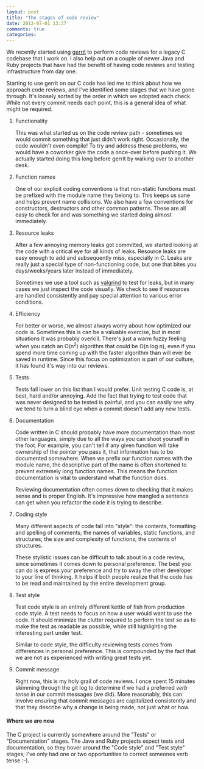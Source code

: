 ```yaml
---
layout: post
title: "The stages of code review"
date: 2012-07-01 13:37
comments: true
categories:
---
```


We recently started using [gerrit][gerrit] to perform code reviews for
a legacy C codebase that I work on. I also help out on a couple of
newer Java and Ruby projects that have had the benefit of having code
reviews and testing infrastructure from day one.

<!-- more -->

Starting to use gerrit on our C code has led me to think about how we
approach code reviews, and I've identified some stages that we have
gone through. It's loosely sorted by the order in which we adopted
each check. While not every commit needs each point, this is a general
idea of what might be required.

1. Functionality

   This was what started us on the code review path - sometimes we
   would commit something that just didn't work right. Occasionally,
   the code wouldn't even compile! To try and address these problems,
   we would have a coworker give the code a once-over before pushing
   it. We actually started doing this long before gerrit by walking
   over to another desk.

2. Function names

   One of our explicit coding conventions is that non-static functions
   must be prefixed with the module name they belong to. This keeps us
   sane and helps prevent name collisions. We also have a few
   conventions for constructors, destructors and other common
   patterns. These are all easy to check for and was something we
   started doing almost immediately.

3. Resource leaks

   After a few annoying memory leaks got committed, we started looking
   at the code with a critical eye for all kinds of leaks. Resource
   leaks are easy enough to add and subsequently miss, especially in
   C. Leaks are really just a special type of non-functioning code,
   but one that bites you days/weeks/years later instead of
   immediately.

   Sometimes we use a tool such as [valgrind][valgrind] to test for
   leaks, but in many cases we just inspect the code visually. We
   check to see if resources are handled consistently and pay special
   attention to various error conditions.

4. Efficiency

   For better or worse, we almost always worry about how optimized our
   code is. Sometimes this is can be a valuable exercise, but in most
   situations it was probably overkill. There's just a warm fuzzy
   feeling when you catch an O(n<sup>2</sup>) algorithm that could be
   O(n log n), even if you spend more time coming up with the faster
   algorithm than will ever be saved in runtime. Since this focus on
   optimization is part of our culture, it has found it's way into our
   reviews.

5. Tests

   Tests fall lower on this list than I would prefer. Unit testing C
   code is, at best, hard and/or annoying. Add the fact that trying to
   test code that was never designed to be tested is painful, and you
   can easily see why we tend to turn a blind eye when a commit
   doesn't add any new tests.

6. Documentation

   Code written in C should probably have more documentation than most
   other languages, simply due to all the ways you can shoot yourself
   in the foot. For example, you can't tell if any given function will
   take ownership of the pointer you pass it, that information has to
   be documented somewhere. When we prefix our function names with the
   module name, the descriptive part of the name is often shortened to
   prevent extremely long function names. This means the function
   documentation is vital to understand what the function does.

   Reviewing documentation often comes down to checking that it makes
   sense and is proper English. It's impressive how mangled a sentence
   can get when you refactor the code it is trying to describe.

7. Coding style

   Many different aspects of code fall into "style": the contents,
   formatting and spelling of comments; the names of variables, static
   functions, and structures; the size and complexity of functions;
   the contents of structures.

   These stylistic issues can be difficult to talk about in a code
   review, since sometimes it comes down to personal preference. The
   best you can do is express your preference and try to sway the
   other developer to your line of thinking. It helps if both people
   realize that the code has to be read and maintained by the entire
   development group.

8. Test style

   Test code style is an entirely different kettle of fish from
   production code style. A test needs to focus on how a user would
   want to use the code. It should minimize the clutter required to
   perform the test so as to make the test as readable as possible,
   while still highlighting the interesting part under test.

   Similar to code style, the difficulty reviewing tests comes from
   differences in personal preference. This is compounded by the fact
   that we are not as experienced with writing great tests yet.

9. Commit message

   Right now, this is my holy grail of code reviews. I once spent 15
   minutes skimming through the git log to determine if we had a
   preferred *verb tense* in our commit messages (we did). More
   reasonably, this can involve ensuring that commit messages are
   capitalized consistently and that they describe why a change is
   being made, not just what or how.

#### Where we are now

The C project is currently somewhere around the "Tests" or
"Documentation" stages. The Java and Ruby projects expect tests and
documentation, so they hover around the "Code style" and "Test style"
stages; I've only had one or two opportunities to correct someones
verb tense :-).

[gerrit]: http://code.google.com/p/gerrit/
[valgrind]: http://valgrind.org/
